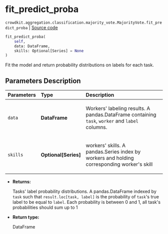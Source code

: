 # fit_predict_proba
`crowdkit.aggregation.classification.majority_vote.MajorityVote.fit_predict_proba` | [Source code](https://github.com/Toloka/crowd-kit/blob/v1.1.0/crowdkit/aggregation/classification/majority_vote.py#L109)

```python
fit_predict_proba(
    self,
    data: DataFrame,
    skills: Optional[Series] = None
)
```

Fit the model and return probability distributions on labels for each task.

## Parameters Description

| Parameters | Type | Description |
| :----------| :----| :-----------|
`data`|**DataFrame**|<p>Workers&#x27; labeling results. A pandas.DataFrame containing `task`, `worker` and `label` columns.</p>
`skills`|**Optional\[Series\]**|<p>workers&#x27; skills. A pandas.Series index by workers and holding corresponding worker&#x27;s skill</p>

* **Returns:**

  Tasks' label probability distributions.
A pandas.DataFrame indexed by `task` such that `result.loc[task, label]`
is the probability of `task`'s true label to be equal to `label`. Each
probability is between 0 and 1, all task's probabilities should sum up to 1

* **Return type:**

  DataFrame
